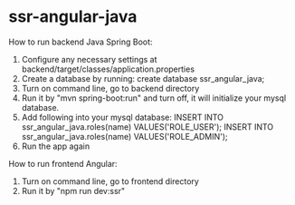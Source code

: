 # ssr-angular-java
How to run backend Java Spring Boot:
1. Configure any necessary settings at backend/target/classes/application.properties
2. Create a database by running:
	create database ssr_angular_java;
3. Turn on command line, go to backend directory
4. Run it by "mvn spring-boot:run" and turn off, it will initialize your mysql database.
5. Add following into your mysql database:
	INSERT INTO ssr_angular_java.roles(name) VALUES('ROLE_USER');
	INSERT INTO ssr_angular_java.roles(name) VALUES('ROLE_ADMIN');
6. Run the app again

How to run frontend Angular:
1. Turn on command line, go to frontend directory
2. Run it by "npm run dev:ssr"
